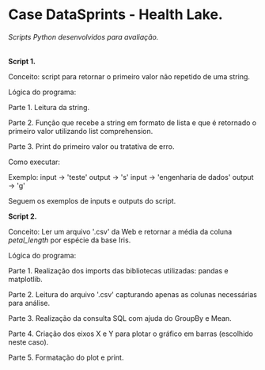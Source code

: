 # Case DataSprints - Health Lake.

###### Scripts Python desenvolvidos para avaliação.

**Script 1.** 

  Conceito: script para retornar o primeiro valor não repetido de uma string. 

Lógica do programa: 

  Parte 1. Leitura da string. 

  Parte 2. Função que recebe a string em formato de lista e que é retornado o primeiro valor utilizando list comprehension. 

  Parte 3. Print do primeiro valor ou tratativa de erro. 

Como executar: 

  Exemplo:
  input -> 'teste'
  output -> 's'
  input -> 'engenharia de dados'
  output -> 'g'
  
 Seguem os exemplos de inputs e outputs do script. 


**Script 2.** 

  Conceito: Ler um arquivo '.csv' da Web e retornar a média da coluna *petal_length* por espécie da base Iris. 
  
Lógica do programa: 

  Parte 1. Realização dos imports das bibliotecas utilizadas: pandas e matplotlib.
  
  Parte 2. Leitura do arquivo '.csv' capturando apenas as colunas necessárias para análise. 
  
  Parte 3. Realização da consulta SQL com ajuda do GroupBy e Mean. 
  
  Parte 4. Criação dos eixos X e Y para plotar o gráfico em barras (escolhido neste caso).
  
  Parte 5. Formatação do plot e print. 
